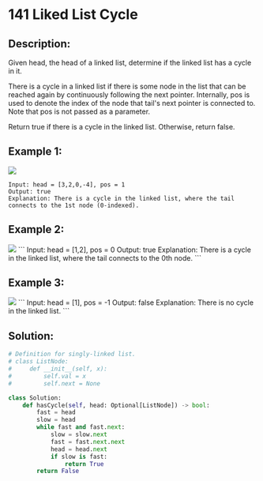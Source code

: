 # 141 Liked List Cycle

## Description:
Given head, the head of a linked list, determine if the linked list has a cycle in it.

There is a cycle in a linked list if there is some node in the list that can be reached again by continuously following the next pointer. Internally, pos is used to denote the index of the node that tail's next pointer is connected to. Note that pos is not passed as a parameter.

Return true if there is a cycle in the linked list. Otherwise, return false.

## Example 1:

<img src = "https://assets.leetcode.com/uploads/2018/12/07/circularlinkedlist.png">

```
Input: head = [3,2,0,-4], pos = 1
Output: true
Explanation: There is a cycle in the linked list, where the tail connects to the 1st node (0-indexed).
```

## Example 2:

<img src = "https://assets.leetcode.com/uploads/2018/12/07/circularlinkedlist_test2.png">
```
Input: head = [1,2], pos = 0
Output: true
Explanation: There is a cycle in the linked list, where the tail connects to the 0th node.
```

## Example 3:

<img src = "https://assets.leetcode.com/uploads/2018/12/07/circularlinkedlist_test3.png">
```
Input: head = [1], pos = -1
Output: false
Explanation: There is no cycle in the linked list.
```

## Solution:
```py
# Definition for singly-linked list.
# class ListNode:
#     def __init__(self, x):
#         self.val = x
#         self.next = None

class Solution:
    def hasCycle(self, head: Optional[ListNode]) -> bool:
        fast = head
        slow = head
        while fast and fast.next:
            slow = slow.next
            fast = fast.next.next
            head = head.next
            if slow is fast:
                return True
        return False

```